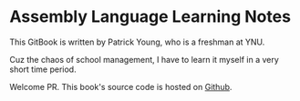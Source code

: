 # Assembly Language Learning Notes

This GitBook is written by Patrick Young, who is a freshman at YNU.

Cuz the chaos of school management, I have to learn it myself in a very short time period.

Welcome PR. This book's source code is hosted on [Github](https://github.com/kmahyyg/asm-learning-notes).

